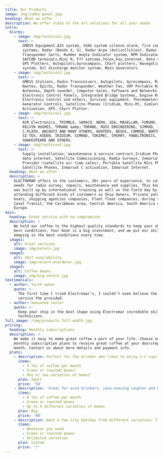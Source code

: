 ```yaml
---
title: Our Products
image: img/jumbo-panel.jpg
heading: What we offer
description: We offer state of the art solutions for all your needs
intro:
  blurbs:
    - image: img/techicos2.jpg
      text: >
        GMDSS Equipment,AIS system, SSAS system silence alarm, fire control
        systems, Radar (Bands X, S), Radar Arpa (Anticollition), Radar
        Transponder Sarts, Rudder Angle Indicator system, RPM Indicators system,
        SATCOM terminals,Mini M, F77 satcoms,Telex,Fax,internet, data systems,
        GPS Plotters, Autopilots,Gyrocompass, Chart plotters, Navegations lights
        system, Oil discharge monitor system, Main Generators.
    - image: img/techicos3.jpg
      text: >-
        GMDSS Stations, Radio Transceivers, Autopilots, Gyrocompass, Radar,
        Navtex, Epirbs, Radar Transponder, Weather Fax, VHF Portable Radios,
        Antennas, Depth sounder, Computer-Sales, Software and Networks,
        Electronic Control Panels, Integrated Bridge Systems, Engine Room
        Electronic Control and others, Survival equipment, Thermometers,
        Generator Controls, Satellite Phones (Iridium, Mini-M), SimCard
        Activation, GPS, Chart Plotter.
    - image: img/techicos1.jpg
      text: >-
        ACR Electronics, TRIMBLE, SARACO, NERA, SEA, MAGELLAN, FURUNO, RAYTHEON,
        KELVIN HUGHES, THRANE &amp; THRANE, ROSS ENGINEERING, SIMRAD, JRC,
        C-PLATH, ANCHUTZ AND MANY OTHERS, WINTERS, NEXUS, COMROD, NORTHSTAR,
        SI-TEX, KODEN, IRIDIUM, SIMRAD, TOKIMEC, SPERRY, PANELTRONICS,
        SHAKESPEARE AND OTHERS.
    - image: img/techicos4.jpg
      text: >-
        Supply installation, maintenance & service contract,Iridium Phone voice
        data internet, Satellite Commissioning, Radio Surveys, Inmarsat Service
        Provider (satellite air time sales), Portable Satellite Mini Phones,
        Satellite Phones, Inmarsat C activation, Inmarsat Internet.
  heading: What we offer
  description: >
    ELECTROMAR offers to the customers, 30+ years of experience, to satisfy your
    needs for radio survey, repairs, maintenance and supplies. This knowledge
    was built up by international training as well as the field day by day
    attending different kinds of customers as Ship Owners, Private yatchs, Sail
    boats, shipping agencies companies, Fleet float companies, during the Panama
    Canal Transit, the Caribbean area, Central America, South America and
    Europe.
main:
  heading: Great service with no compromises
  description: >
    We hold our coffee to the highest quality standards to keep your ship in the
    best conditions. Your boat is a big investment, and we put our skills in
    keeping in the best conditions every time.
  image1:
    alt: Great services
    image: img/velero.jpg
  image2:
    alt: 24x7 availability
    image: img/velero-atardecer.jpg
  image3:
    alt: Coffee beans
    image: img/big-velero.jpg
testimonials:
  - author: Yacth owner
    quote: >-
      The first time I tried Electromar’s, I couldn’t even believe the excellent
      service the provided.
  - author: Seasoned sailor
    quote: >-
      Keep your ship in the best shape using Electromar incredible skilled
      technicians.
full_image: /img/products-full-width.jpg
pricing:
  heading: Monthly subscriptions
  description: >-
    We make it easy to make great coffee a part of your life. Choose one of our
    monthly subscription plans to receive great coffee at your doorstep each
    month. Contact us about more details and payment info.
  plans:
    - description: Perfect for the drinker who likes to enjoy 1-2 cups per day.
      items:
        - 3 lbs of coffee per month
        - Green or roasted beans"
        - One or two varieties of beans"
      plan: Small
      price: '50'
    - description: 'Great for avid drinkers, java-nsoving couples and bigger crowds'
      items:
        - 6 lbs of coffee per month
        - Green or roasted beans
        - Up to 4 different varieties of beans
      plan: Big
      price: '80'
    - description: Want a few tiny batches from different varieties? Try our custom plan
      items:
        - Whatever you need
        - Green or roasted beans
        - Unlimited varieties
      plan: Custom
      price: '?'
---
```


